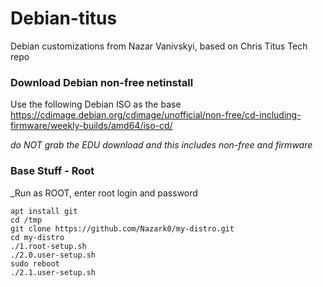 # Debian-titus
Debian customizations from Nazar Vanivskyi, based on Chris Titus Tech repo
 
### Download Debian non-free netinstall

Use the following Debian ISO as the base <https://cdimage.debian.org/cdimage/unofficial/non-free/cd-including-firmware/weekly-builds/amd64/iso-cd/>

*do NOT grab the EDU download and this includes non-free and firmware*
### Base Stuff - Root

_Run as ROOT, enter root login and password
```
apt install git
cd /tmp
git clone https://github.com/Nazark0/my-distro.git
cd my-distro
./1.root-setup.sh
./2.0.user-setup.sh
sudo reboot
./2.1.user-setup.sh
```
